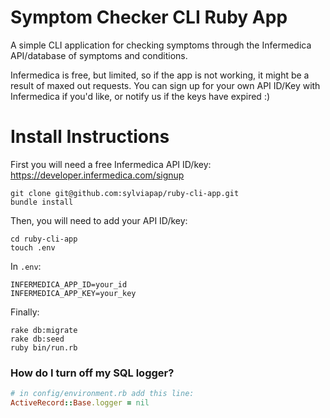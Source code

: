 # Symptom Checker CLI Ruby App

A simple CLI application for checking symptoms through the Infermedica API/database of symptoms and conditions. 

Infermedica is free, but limited, so if the app is not working, it might be a result of maxed out requests. You can sign up for your own API ID/Key with Infermedica if you'd like, or notify us if the keys have expired :)

# Install Instructions

First you will need a free Infermedica API ID/key: https://developer.infermedica.com/signup

```
git clone git@github.com:sylviapap/ruby-cli-app.git
bundle install
```

Then, you will need to add your API ID/key:

```
cd ruby-cli-app
touch .env
```

In `.env`:

```
INFERMEDICA_APP_ID=your_id
INFERMEDICA_APP_KEY=your_key
```

Finally:

```
rake db:migrate
rake db:seed
ruby bin/run.rb
```

### How do I turn off my SQL logger?
```ruby
# in config/environment.rb add this line:
ActiveRecord::Base.logger = nil
```